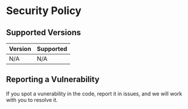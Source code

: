 # Security Policy

## Supported Versions

| Version | Supported          |
| ------- | ------------------ |
| N/A   | N/A |

## Reporting a Vulnerability

If you spot a vunerability in the code, report it in issues, and we will work with you to resolve it.
